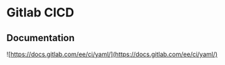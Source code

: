 # Gitlab CICD

## Documentation

![https://docs.gitlab.com/ee/ci/yaml/](https://docs.gitlab.com/ee/ci/yaml/)